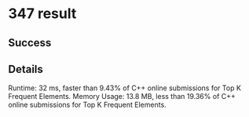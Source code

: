 # 347 result

## Success

## Details

Runtime: 32 ms, faster than 9.43% of C++ online submissions for Top K Frequent Elements.
Memory Usage: 13.8 MB, less than 19.36% of C++ online submissions for Top K Frequent Elements.
